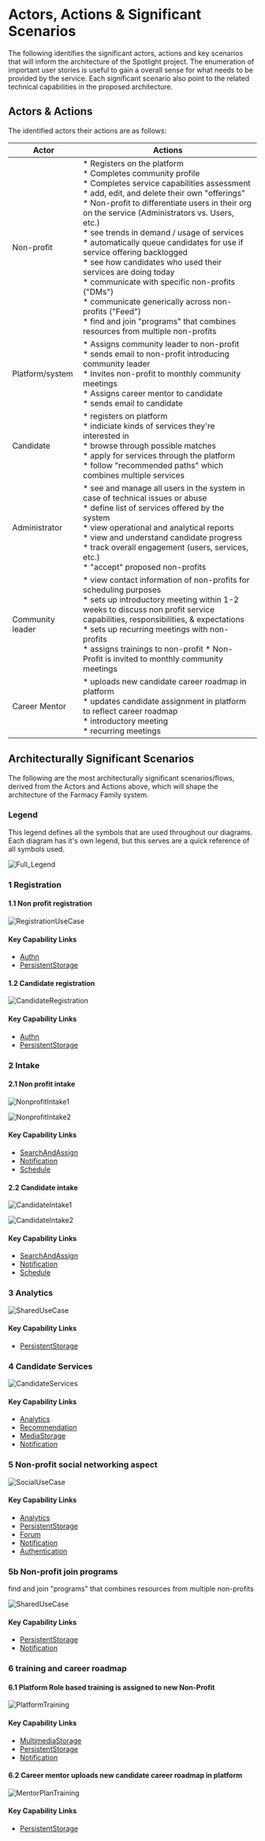 # Actors, Actions & Significant Scenarios

The following identifies the significant actors, actions and key scenarios that will inform the architecture of the Spotlight project. The enumeration of important user stories is useful to gain a overall sense for what needs to be provided by the service. Each significant scenario also point to the related technical capabilities in the proposed architecture.
   
## Actors & Actions

The identified actors their actions are as follows:

| Actor                  | Actions                                                      |
| ---------------------- | ------------------------------------------------------------ |
| Non-profit  | * Registers on the platform<br />* Completes community profile <br />* Completes service capabilities assessment<br />* add, edit, and delete their own "offerings"<br /> * Non-profit to differentiate users in their org on the service (Administrators vs. Users, etc.)<br />* see trends in demand / usage of services<br />* automatically queue candidates for use if service offering backlogged<br />* see how candidates who used their services are doing today<br />* communicate with specific non-profits ("DMs")<br />* communicate generically across non-profits ("Feed")<br />* find and join "programs" that combines resources from multiple non-profits<br />|
| Platform/system          | * Assigns community leader to non-profit<br />* sends email to non-profit introducing community leader<br />* Invites non-profit to monthly community meetings<br />* Assigns career mentor to candidate<br />* sends email to candidate|
| Candidate       | * registers on platform <br />* indiciate kinds of services they're interested in<br />* browse through possible matches <br />* apply for services through the platform<br />* follow "recommended paths" which combines multiple services |
| Administrator              | * see and manage all users in the system in case of technical issues or abuse<br />* define list of services offered by the system<br />* view operational and analytical reports <br />* view and understand candidate progress<br />* track overall engagement (users, services, etc.)<br />* "accept" proposed non-profits<br />|
| Community leader           | * view contact information of non-profits for scheduling purposes<br />* sets up introductory meeting within 1-2 weeks to discuss non profit service capabilities, responsibilities, & expectations <br />* sets up recurring meetings with non-profits <br />* assigns trainings to non-profit * Non-Profit is invited to monthly community meetings |
| Career Mentor          | * uploads new candidate career roadmap in platform	<br />* updates candidate assignment in platform to reflect career roadmap	<br />* introductory meeting <br />* recurring meetings<br /> |


## Architecturally Significant Scenarios

The following are the most architecturally significant scenarios/flows, derived from the Actors and Actions above, which will shape the architecture of the Farmacy Family system.

### Legend
This legend defines all the symbols that are used throughout our diagrams. Each diagram has it's own legend, but this serves are a quick reference of all symbols used.

![Full_Legend](./assets/Full_Legend.png)

### 1 Registration 
#### 1.1 Non profit registration

![RegistrationUseCase](./assets/RegistrationUseCase.png)

#### Key Capability Links
- [Authn](./Key%20Capabilities/Core/Authentication.md)
- [PersistentStorage](./Key%20Capabilities/Core/PersistentStorage.md)

#### 1.2 Candidate registration
![CandidateRegistration](./assets/CandidateRegistration.png)

#### Key Capability Links
- [Authn](./Key%20Capabilities/Core/Authentication.md)
- [PersistentStorage](./Key%20Capabilities/Core/PersistentStorage.md)


### 2 Intake

#### 2.1 Non profit intake
![NonprofitIntake1](./assets/Spotlight%20-%20Non-profit%20Intake%20-%201.png)

![NonprofitIntake2](./assets/Spotlight%20-%20Non-profit%20Intake%20-2.png)

#### Key Capability Links
- [SearchAndAssign](./Key%20Capabilities/Core/SearchAndAssign.md)
- [Notification](./Key%20Capabilities/Core/Notification.md)
- [Schedule](./Key%20Capabilities/Core/Schedule.md)

#### 2.2 Candidate intake

![CandidateIntake1](./assets/Spotlight%20Candidate%20Intake%20-1.png)

![CandidateIntake2](./assets/Spotlight%20Candidate%20Intake%20-%202.png)

#### Key Capability Links
- [SearchAndAssign](./Key%20Capabilities/Core/SearchAndAssign.md)
- [Notification](./Key%20Capabilities/Core/Notification.md)
- [Schedule](./Key%20Capabilities/Core/Schedule.md)


### 3 Analytics

![SharedUseCase](./assets/Spotlight-Analytics.png)

#### Key Capability Links
- [PersistentStorage](./Key%20Capabilities/Core/PersistentStorage.md)

### 4 Candidate Services

![CandidateServices](./assets/Spotlight-CandidateServices.png)

#### Key Capability Links
- [Analytics](./Key%20Capabilities/Core/Analytics.md)
- [Recommendation](./Key%20Capabilities/Core/Recommendation.md)
- [MediaStorage](./Key%20Capabilities/Core/MultimediaStorage.md)
- [Notification](./Key%20Capabilities/Core/Notification.md)

### 5 Non-profit social networking aspect

![SocialUseCase](./assets/Spotlight-Social.png)

#### Key Capability Links
- [Analytics](./Key%20Capabilities/Core/Analytics.md)
- [PersistentStorage](./Key%20Capabilities/Core/PersistentStorage.md)
- [Forum](./Key%20Capabilities/Core/Forum.md)
- [Notification](./Key%20Capabilities/Core/Notification.md)
- [Authentication](./Key%20Capabilities/Core/Authentication.md)


### 5b Non-profit join programs

find and join "programs" that combines resources from multiple non-profits

![SharedUseCase](./assets/Spotlight-SharedServices.png)

#### Key Capability Links
- [PersistentStorage](./Key%20Capabilities/Core/PersistentStorage.md)
- [Notification](./Key%20Capabilities/Core/Notification.md)

### 6 training and career roadmap
#### 6.1 Platform Role based training is assigned to new Non-Profit

![PlatformTraining](./assets/Spotlight-NonProfitTraining.png)

#### Key Capability Links
- [MultimediaStorage](./Key%20Capabilities/Core/MultimediaStorage.md)
- [PersistentStorage](./Key%20Capabilities/Core/PersistentStorage.md)
- [Notification](./Key%20Capabilities/Core/Notification.md)

#### 6.2 Career mentor uploads new candidate career roadmap in platform	

![MentorPlanTraining](./assets/Spotlight-CareerMentorPlan.png)

#### Key Capability Links
- [PersistentStorage](./Key%20Capabilities/Core/PersistentStorage.md)
